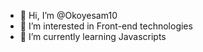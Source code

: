 - 👋 Hi, I’m @Okoyesam10
- 👀 I’m interested in Front-end technologies
- 🌱 I’m currently learning Javascripts

<!---
Okoyesam10/Okoyesam10 is a ✨ special ✨ repository because its `README.md` (this file) appears on your GitHub profile.
You can click the Preview link to take a look at your changes.
--->
